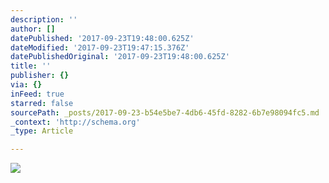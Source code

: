 ```yaml
---
description: ''
author: []
datePublished: '2017-09-23T19:48:00.625Z'
dateModified: '2017-09-23T19:47:15.376Z'
datePublishedOriginal: '2017-09-23T19:48:00.625Z'
title: ''
publisher: {}
via: {}
inFeed: true
starred: false
sourcePath: _posts/2017-09-23-b54e5be7-4db6-45fd-8282-6b7e98094fc5.md
_context: 'http://schema.org'
_type: Article

---
```

![](https://the-grid-user-content.s3-us-west-2.amazonaws.com/b465986c-26fd-4585-b3db-c30f4cea223c.jpg)